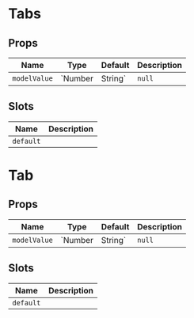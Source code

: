 # Tabs

## Props

| Name         | Type            | Default | Description |
| ------------ | --------------- | ------- | ----------- |
| `modelValue` | `Number|String` | `null`  | `v-model`   |

## Slots

| Name      | Description |
| --------- | ----------- |
| `default` |             |

# Tab

## Props

| Name         | Type            | Default | Description |
| ------------ | --------------- | ------- | ----------- |
| `modelValue` | `Number|String` | `null`  | `v-model`   |

## Slots

| Name      | Description |
| --------- | ----------- |
| `default` |             |
